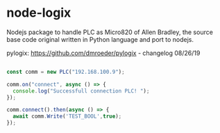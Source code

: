 node-logix
============

Nodejs package to handle PLC as Micro820 of Allen Bradley, the source base code original written in Python language and port to nodejs.

pylogix: https://github.com/dmroeder/pylogix - changelog 08/26/19

```js

const comm = new PLC("192.168.100.9");

comm.on("connect", async () => {
  console.log("Successfull connection PLC! ");
});

comm.connect().then(async () => {
  await comm.Write('TEST_BOOL',true);
});

```
